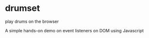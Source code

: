 # drumset
play drums on the browser


A simple hands-on demo on event listeners on DOM using Javascript
